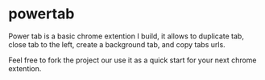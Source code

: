 powertab
========

Power tab is a basic chrome extention I build, it allows to duplicate tab, close tab to the left, create a background tab, and copy tabs urls.

Feel free to fork the project our use it as a quick start for your next chrome extention.
